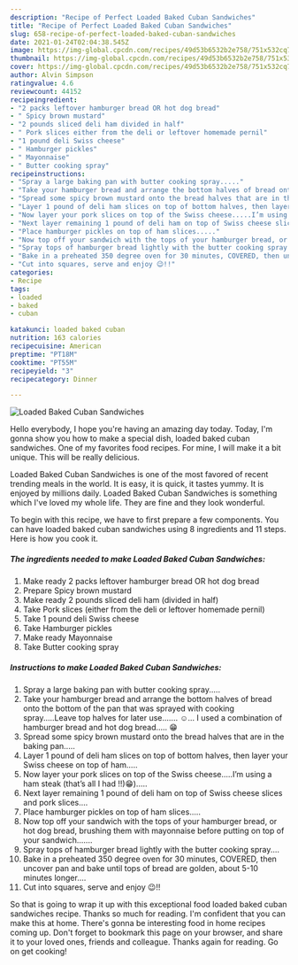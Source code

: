 ```yaml
---
description: "Recipe of Perfect Loaded Baked Cuban Sandwiches"
title: "Recipe of Perfect Loaded Baked Cuban Sandwiches"
slug: 658-recipe-of-perfect-loaded-baked-cuban-sandwiches
date: 2021-01-24T02:04:38.545Z
image: https://img-global.cpcdn.com/recipes/49d53b6532b2e758/751x532cq70/loaded-baked-cuban-sandwiches-recipe-main-photo.jpg
thumbnail: https://img-global.cpcdn.com/recipes/49d53b6532b2e758/751x532cq70/loaded-baked-cuban-sandwiches-recipe-main-photo.jpg
cover: https://img-global.cpcdn.com/recipes/49d53b6532b2e758/751x532cq70/loaded-baked-cuban-sandwiches-recipe-main-photo.jpg
author: Alvin Simpson
ratingvalue: 4.6
reviewcount: 44152
recipeingredient:
- "2 packs leftover hamburger bread OR hot dog bread"
- " Spicy brown mustard"
- "2 pounds sliced deli ham divided in half"
- " Pork slices either from the deli or leftover homemade pernil"
- "1 pound deli Swiss cheese"
- " Hamburger pickles"
- " Mayonnaise"
- " Butter cooking spray"
recipeinstructions:
- "Spray a large baking pan with butter cooking spray....."
- "Take your hamburger bread and arrange the bottom halves of bread onto the bottom of the pan that was sprayed with cooking spray.....Leave top halves for later use....... ☺️... I used a combination of hamburger bread and hot dog bread..... 😁"
- "Spread some spicy brown mustard onto the bread halves that are in the baking pan....."
- "Layer 1 pound of deli ham slices on top of bottom halves, then layer your Swiss cheese on top of ham....."
- "Now layer your pork slices on top of the Swiss cheese.....I’m using a ham steak (that’s all I had !!)😁)....."
- "Next layer remaining 1 pound of deli ham on top of Swiss cheese slices and pork slices...."
- "Place hamburger pickles on top of ham slices....."
- "Now top off your sandwich with the tops of your hamburger bread, or hot dog bread, brushing them with mayonnaise before putting on top of your sandwich......."
- "Spray tops of hamburger bread lightly with the butter cooking spray...."
- "Bake in a preheated 350 degree oven for 30 minutes, COVERED, then uncover pan and bake until tops of bread are golden, about 5-10 minutes longer...."
- "Cut into squares, serve and enjoy 😉!!"
categories:
- Recipe
tags:
- loaded
- baked
- cuban

katakunci: loaded baked cuban 
nutrition: 163 calories
recipecuisine: American
preptime: "PT18M"
cooktime: "PT55M"
recipeyield: "3"
recipecategory: Dinner

---
```



![Loaded Baked Cuban Sandwiches](https://img-global.cpcdn.com/recipes/49d53b6532b2e758/751x532cq70/loaded-baked-cuban-sandwiches-recipe-main-photo.jpg)

Hello everybody, I hope you're having an amazing day today. Today, I'm gonna show you how to make a special dish, loaded baked cuban sandwiches. One of my favorites food recipes. For mine, I will make it a bit unique. This will be really delicious.

Loaded Baked Cuban Sandwiches is one of the most favored of recent trending meals in the world. It is easy, it is quick, it tastes yummy. It is enjoyed by millions daily. Loaded Baked Cuban Sandwiches is something which I've loved my whole life. They are fine and they look wonderful.




To begin with this recipe, we have to first prepare a few components. You can have loaded baked cuban sandwiches using 8 ingredients and 11 steps. Here is how you cook it.

<!--inarticleads1-->

##### The ingredients needed to make Loaded Baked Cuban Sandwiches:

1. Make ready 2 packs leftover hamburger bread OR hot dog bread
1. Prepare  Spicy brown mustard
1. Make ready 2 pounds sliced deli ham (divided in half)
1. Take  Pork slices (either from the deli or leftover homemade pernil)
1. Take 1 pound deli Swiss cheese
1. Take  Hamburger pickles
1. Make ready  Mayonnaise
1. Take  Butter cooking spray




<!--inarticleads2-->

##### Instructions to make Loaded Baked Cuban Sandwiches:

1. Spray a large baking pan with butter cooking spray.....
1. Take your hamburger bread and arrange the bottom halves of bread onto the bottom of the pan that was sprayed with cooking spray.....Leave top halves for later use....... ☺️... I used a combination of hamburger bread and hot dog bread..... 😁
1. Spread some spicy brown mustard onto the bread halves that are in the baking pan.....
1. Layer 1 pound of deli ham slices on top of bottom halves, then layer your Swiss cheese on top of ham.....
1. Now layer your pork slices on top of the Swiss cheese.....I’m using a ham steak (that’s all I had !!)😁).....
1. Next layer remaining 1 pound of deli ham on top of Swiss cheese slices and pork slices....
1. Place hamburger pickles on top of ham slices.....
1. Now top off your sandwich with the tops of your hamburger bread, or hot dog bread, brushing them with mayonnaise before putting on top of your sandwich.......
1. Spray tops of hamburger bread lightly with the butter cooking spray....
1. Bake in a preheated 350 degree oven for 30 minutes, COVERED, then uncover pan and bake until tops of bread are golden, about 5-10 minutes longer....
1. Cut into squares, serve and enjoy 😉!!




So that is going to wrap it up with this exceptional food loaded baked cuban sandwiches recipe. Thanks so much for reading. I'm confident that you can make this at home. There's gonna be interesting food in home recipes coming up. Don't forget to bookmark this page on your browser, and share it to your loved ones, friends and colleague. Thanks again for reading. Go on get cooking!
